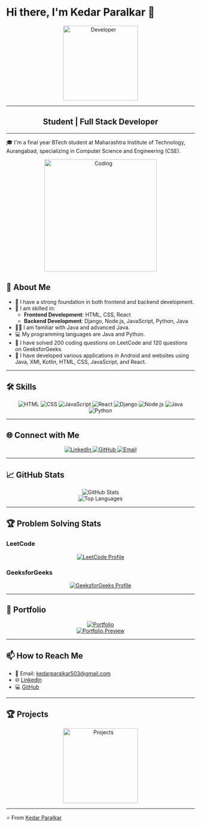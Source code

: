 # Hi there, I'm Kedar Paralkar 👋

<div align="center">
  <img src="https://media.giphy.com/media/QTfX9Ejfra3ZmNxh6B/giphy.gif" alt="Developer" width="200"/>
</div>

---

<div align="center">
  <h2><strong>Student | Full Stack Developer</strong></h2>
</div>

---

🎓 I'm a final year BTech student at Maharashtra Institute of Technology, Aurangabad, specializing in Computer Science and Engineering (CSE).

<div align="center">
  <img src="https://media.giphy.com/media/26AHONQ79FdWZhAI0/giphy.gif" alt="Coding" width="300"/>
</div>

## 🚀 About Me

- 🔭 I have a strong foundation in both frontend and backend development.
- 🌱 I am skilled in:
  - **Frontend Development**: HTML, CSS, React
  - **Backend Development**: Django, Node.js, JavaScript, Python, Java
- 👨‍💻 I am familiar with Java and advanced Java.
- 💻 My programming languages are Java and Python.
- 🌟 I have solved 200 coding questions on LeetCode and 120 questions on GeeksforGeeks.
- 📱 I have developed various applications in Android and websites using Java, XMl, Kotlin, HTML, CSS, JavaScript, and React.

---

## 🛠️ Skills

<div align="center">
  <img src="https://img.shields.io/badge/HTML-Expert-E34F26?style=for-the-badge&logo=html5&logoColor=white" alt="HTML"/>
  <img src="https://img.shields.io/badge/CSS-Expert-1572B6?style=for-the-badge&logo=css3&logoColor=white" alt="CSS"/>
  <img src="https://img.shields.io/badge/JavaScript-Advanced-F7DF1E?style=for-the-badge&logo=javascript&logoColor=black" alt="JavaScript"/>
  <img src="https://img.shields.io/badge/React-Advanced-61DAFB?style=for-the-badge&logo=react&logoColor=black" alt="React"/>
  <img src="https://img.shields.io/badge/Django-Intermediate-092E20?style=for-the-badge&logo=django&logoColor=white" alt="Django"/>
  <img src="https://img.shields.io/badge/Node.js-Intermediate-339933?style=for-the-badge&logo=node.js&logoColor=white" alt="Node.js"/>
  <img src="https://img.shields.io/badge/Java-Intermediate-007396?style=for-the-badge&logo=java&logoColor=white" alt="Java"/>
  <img src="https://img.shields.io/badge/Python-Intermediate-3776AB?style=for-the-badge&logo=python&logoColor=white" alt="Python"/>
</div>

---

## 🌐 Connect with Me

<div align="center">
  <a href="https://www.linkedin.com/in/kedar-paralkar-923881280/">
    <img src="https://img.shields.io/badge/-LinkedIn-0077B5?style=for-the-badge&logo=linkedin&logoColor=white" alt="LinkedIn"/>
  </a>
  <a href="https://github.com/paralkarkedar">
    <img src="https://img.shields.io/badge/-GitHub-181717?style=for-the-badge&logo=github&logoColor=white" alt="GitHub"/>
  </a>
  <a href="mailto:kedarparalkar503@gmail.com">
    <img src="https://img.shields.io/badge/-Email-D14836?style=for-the-badge&logo=gmail&logoColor=white" alt="Email"/>
  </a>
</div>

---

## 📈 GitHub Stats

<div align="center">
  <img src="https://github-readme-stats.vercel.app/api?username=paralkarkedar&show_icons=true&theme=radical" alt="GitHub Stats"/>
  <br/>
  <img src="https://github-readme-stats.vercel.app/api/top-langs/?username=paralkarkedar&layout=compact&theme=radical" alt="Top Languages"/>
</div>

---

## 🏆 Problem Solving Stats

### LeetCode

<div align="center">
  <a href="https://leetcode.com/kedar_paralkar/">
    <img src="https://img.shields.io/badge/LeetCode-Profile-orange?style=for-the-badge" alt="LeetCode Profile"/>
  </a>
</div>

### GeeksforGeeks

<div align="center">
  <a href="https://www.geeksforgeeks.org/user/kedar_paralkar/">
    <img src="https://img.shields.io/badge/GeeksforGeeks-Profile-green?style=for-the-badge" alt="GeeksforGeeks Profile"/>
  </a>
</div>

---

## 💼 Portfolio

<div align="center">
  <a href="https://portfolio-sreg.vercel.app/">
    <img src="https://img.shields.io/badge/Portfolio-Visit_My_Site-ff69b4?style=for-the-badge&logo=google-chrome&logoColor=white" alt="Portfolio"/>
  </a>
  <br/>
  <a href="https://portfolio-sreg.vercel.app/">
    <img src="https://via.placeholder.com/800x400.png?text=Portfolio+Preview" alt="Portfolio Preview"/>
  </a>
</div>

---

## 📫 How to Reach Me

- 📧 Email: kedarparalkar503@gmail.com
- 🌐 [LinkedIn](https://www.linkedin.com/in/kedar-paralkar-923881280/)
- 💻 [GitHub](https://github.com/paralkarkedar)

---

## 🏆 Projects

<div align="center">
  <img src="https://media.giphy.com/media/xT1XGEu2ZxMBR3DWiA/giphy.gif" alt="Projects" width="200"/>
</div>

---

⭐️ From [Kedar Paralkar](https://github.com/paralkarkedar)


